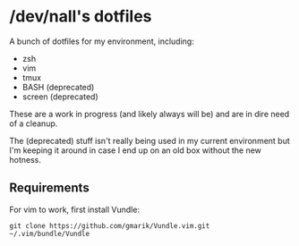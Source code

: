 /dev/nall's dotfiles
====================

A bunch of dotfiles for my environment, including:
* zsh
* vim
* tmux
* BASH (deprecated)
* screen (deprecated)

These are a work in progress (and likely always will be) and are in dire need of a cleanup.

The (deprecated) stuff isn't really being used in my current environment but I'm keeping it around in case I end up on an old box without the new hotness.

Requirements
------------

For vim to work, first install Vundle:

`git clone https://github.com/gmarik/Vundle.vim.git ~/.vim/bundle/Vundle`
